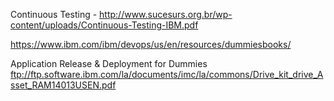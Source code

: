 
Continuous Testing - http://www.sucesurs.org.br/wp-content/uploads/Continuous-Testing-IBM.pdf



https://www.ibm.com/ibm/devops/us/en/resources/dummiesbooks/

Application Release & Deployment for Dummies ftp://ftp.software.ibm.com/la/documents/imc/la/commons/Drive_kit_drive_Asset_RAM14013USEN.pdf
